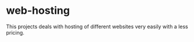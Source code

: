 # web-hosting
This projects deals with hosting of different websites very easily with a less pricing.
